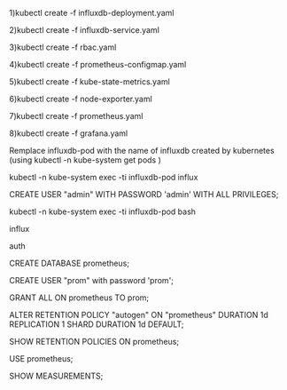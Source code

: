 1)kubectl create -f influxdb-deployment.yaml

2)kubectl create -f influxdb-service.yaml

3)kubectl create -f rbac.yaml

4)kubectl create -f  prometheus-configmap.yaml  

5)kubectl create -f kube-state-metrics.yaml  

6)kubectl create -f node-exporter.yaml

7)kubectl create -f prometheus.yaml

8)kubectl create -f grafana.yaml              

Remplace influxdb-pod  with the name of influxdb created by kubernetes (using kubectl -n kube-system get pods )

kubectl -n kube-system exec -ti influxdb-pod influx

CREATE USER "admin" WITH PASSWORD 'admin' WITH ALL PRIVILEGES;

kubectl -n kube-system exec -ti influxdb-pod bash

influx

auth

CREATE DATABASE prometheus; 

CREATE USER "prom" with password 'prom';

GRANT ALL ON prometheus TO prom;

ALTER RETENTION POLICY "autogen" ON "prometheus" DURATION 1d REPLICATION 1 SHARD DURATION 1d DEFAULT;

SHOW RETENTION POLICIES ON prometheus;

USE prometheus;

SHOW MEASUREMENTS;

